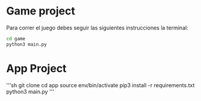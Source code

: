 # Game project

Para correr el juego debes seguir las siguientes instrucciones la terminal:

```sh
cd game
python3 main.py
```


# App Project

'''sh
git clone
cd app
source env/bin/activate
pip3 install -r requirements.txt
python3 main.py
'''